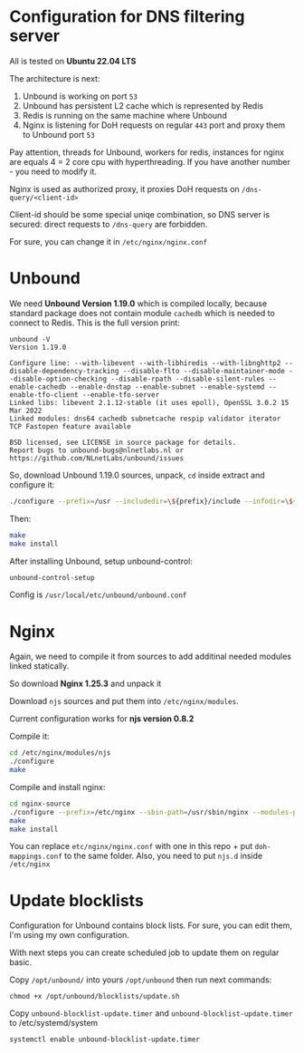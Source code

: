 # Configuration for DNS filtering server
All is tested on **Ubuntu 22.04 LTS**

The architecture is next:
1) Unbound is working on port `53`
2) Unbound has persistent L2 cache which is represented by Redis
3) Redis is running on the same machine where Unbound
4) Nginx is listening for DoH requests on regular `443` port and proxy them to Unbound port `53`

Pay attention, threads for Unbound, workers for redis, instances for nginx are equals 4 = 2 core cpu with hyperthreading. If you have another number - you need to modify it.


Nginx is used as authorized proxy, it proxies DoH requests on `/dns-query/<client-id>`

Client-id should be some special uniqe combination, so DNS server is secured: direct requests to `/dns-query` are forbidden.

For sure, you can change it in `/etc/nginx/nginx.conf`



# Unbound
We need **Unbound Version 1.19.0** which is compiled locally, because standard package does not contain module `cachedb` which is needed to connect to Redis.
This is the full version print:
```
unbound -V
Version 1.19.0

Configure line: --with-libevent --with-libhiredis --with-libnghttp2 --disable-dependency-tracking --disable-flto --disable-maintainer-mode --disable-option-checking --disable-rpath --disable-silent-rules --enable-cachedb --enable-dnstap --enable-subnet --enable-systemd --enable-tfo-client --enable-tfo-server
Linked libs: libevent 2.1.12-stable (it uses epoll), OpenSSL 3.0.2 15 Mar 2022
Linked modules: dns64 cachedb subnetcache respip validator iterator
TCP Fastopen feature available

BSD licensed, see LICENSE in source package for details.
Report bugs to unbound-bugs@nlnetlabs.nl or https://github.com/NLnetLabs/unbound/issues
```
So, download Unbound 1.19.0 sources, unpack, `cd` inside extract and configure it: 

```sh
./configure --prefix=/usr --includedir=\${prefix}/include --infodir=\${prefix}/share/info --mandir=\${prefix}/share/man --localstatedir=/var --runstatedir=/run --sysconfdir=/etc --with-chroot-dir= --with-dnstap-socket-path=/run/dnstap.sock --with-libevent --with-libhiredis --with-libnghttp2 --with-pidfile=/run/unbound.pid --with-pythonmodule --with-pyunbound --disable-dependency-tracking --disable-flto --disable-maintainer-mode --disable-option-checking --disable-rpath --disable-silent-rules --enable-cachedb --enable-dnstap --enable-subnet --enable-systemd --enable-tfo-client --enable-tfo-server
```
Then:
```sh
make
make install
```

After installing Unbound, setup unbound-control:


```sh
unbound-control-setup
```

Config is `/usr/local/etc/unbound/unbound.conf`

# Nginx
Again, we need to compile it from sources to add additinal needed modules linked statically.

So download **Nginx 1.25.3** and unpack it

Download `njs` sources and put them into `/etc/nginx/modules`.

Current configuration works for **njs version 0.8.2**

Compile it:
```sh
cd /etc/nginx/modules/njs
./configure
make
```

Compile and install nginx:
```sh
cd nginx-source
./configure --prefix=/etc/nginx --sbin-path=/usr/sbin/nginx --modules-path=/usr/lib/nginx/modules --conf-path=/etc/nginx/nginx.conf --error-log-path=/var/log/nginx/error.log --http-log-path=/var/log/nginx/access.log --pid-path=/var/run/nginx.pid --lock-path=/var/run/nginx.lock --http-client-body-temp-path=/var/cache/nginx/client_temp --http-proxy-temp-path=/var/cache/nginx/proxy_temp --http-fastcgi-temp-path=/var/cache/nginx/fastcgi_temp --http-uwsgi-temp-path=/var/cache/nginx/uwsgi_temp --http-scgi-temp-path=/var/cache/nginx/scgi_temp --user=nginx --group=nginx --with-compat --with-file-aio --with-threads --with-http_addition_module --with-http_auth_request_module --with-http_dav_module --with-http_flv_module --with-http_gunzip_module --with-http_gzip_static_module --with-http_mp4_module --with-http_random_index_module --with-http_realip_module --with-http_secure_link_module --with-http_slice_module --with-http_ssl_module --with-http_stub_status_module --with-http_sub_module --with-http_v2_module --with-mail --with-mail_ssl_module --with-stream --with-stream_realip_module --with-stream_ssl_module --with-stream_ssl_preread_module --with-cc-opt='-g -O2 -ffile-prefix-map=/data/builder/debuild/nginx-1.24.0/debian/debuild-base/nginx-1.24.0=. -flto=auto -ffat-lto-objects -flto=auto -ffat-lto-objects -fstack-protector-strong -Wformat -Werror=format-security -Wp,-D_FORTIFY_SOURCE=2 -fPIC' --with-ld-opt='-Wl,-Bsymbolic-functions -flto=auto -ffat-lto-objects -flto=auto -Wl,-z,relro -Wl,-z,now -Wl,--as-needed -pie' --add-module=/etc/nginx/modules/njs/nginx
make
make install
```
You can replace `etc/nginx/nginx.conf` with one in this repo + put `doh-mappings.conf` to the same folder.
Also, you need to put `njs.d` inside `/etc/nginx`

# Update blocklists

Configuration for Unbound contains block lists. For sure, you can edit them, I'm using my own configuration.

With next steps you can create scheduled job to update them on regular basic.

Copy `/opt/unbound/` into yours  `/opt/unbound` then run next commands:

`chmod +x /opt/unbound/blocklists/update.sh`

Copy `unbound-blocklist-update.timer` and `unbound-blocklist-update.timer` to /etc/systemd/system

`systemctl enable unbound-blocklist-update.timer`
